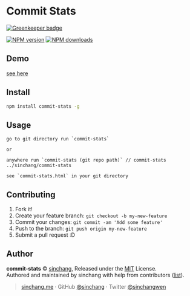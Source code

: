 # Commit Stats

[![Greenkeeper badge](https://badges.greenkeeper.io/sinchang/commit-stats.svg)](https://greenkeeper.io/)

[![NPM version](https://img.shields.io/npm/v/commit-stats.svg?style=flat)](https://npmjs.com/package/commit-stats) 
[![NPM downloads](https://img.shields.io/npm/dm/commit-stats.svg?style=flat)](https://npmjs.com/package/commit-stats)

## Demo

[see here](https://sinchang.github.io/commit-stats/commit-stats.html)

## Install

```bash
npm install commit-stats -g
```

## Usage

```
go to git directory run `commit-stats`

or

anywhere run `commit-stats (git repo path)` // commit-stats ../sinchang/commit-stats

see `commit-stats.html` in your git directory
```

## Contributing

1. Fork it!
2. Create your feature branch: `git checkout -b my-new-feature`
3. Commit your changes: `git commit -am 'Add some feature'`
4. Push to the branch: `git push origin my-new-feature`
5. Submit a pull request :D


## Author

**commit-stats** © [sinchang](https://github.com/sinchang), Released under the [MIT](./LICENSE) License.<br>
Authored and maintained by sinchang with help from contributors ([list](https://github.com/sinchang/commit-stats/contributors)).

> [sinchang.me](https://sinchang.me) · GitHub [@sinchang](https://github.com/sinchang) · Twitter [@sinchangwen](https://twitter.com/sinchangwen)
